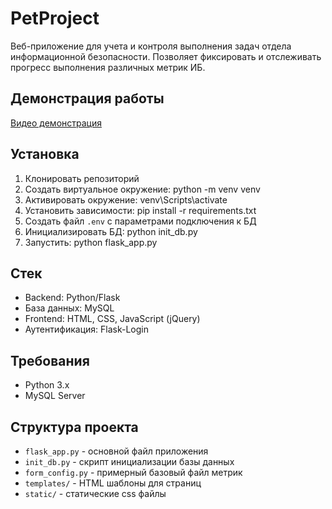 # PetProject
Веб-приложение для учета и контроля выполнения задач отдела информационной безопасности. Позволяет фиксировать и отслеживать прогресс выполнения различных метрик ИБ.
## Демонстрация работы

[Видео демонстрация](https://gifyu.com/image/bbpP4)

## Установка

1. Клонировать репозиторий
2. Создать виртуальное окружение: python -m venv venv
3. Активировать окружение: venv\Scripts\activate
4. Установить зависимости: pip install -r requirements.txt
5. Создать файл `.env` с параметрами подключения к БД
6. Инициализировать БД: python init_db.py
7. Запустить: python flask_app.py

## Стек

- Backend: Python/Flask
- База данных: MySQL
- Frontend: HTML, CSS, JavaScript (jQuery)
- Аутентификация: Flask-Login

## Требования

- Python 3.x
- MySQL Server

## Структура проекта

- `flask_app.py` - основной файл приложения
- `init_db.py` - скрипт инициализации базы данных
- `form_config.py` - примерный базовый файл метрик
- `templates/` - HTML шаблоны для страниц
- `static/` - статические css файлы

